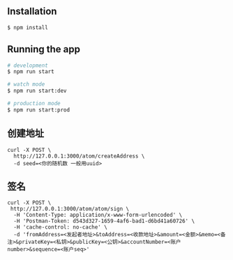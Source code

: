 [travis-image]: https://api.travis-ci.org/nestjs/nest.svg?branch=master
[travis-url]: https://travis-ci.org/nestjs/nest
[linux-image]: https://img.shields.io/travis/nestjs/nest/master.svg?label=linux
[linux-url]: https://travis-ci.org/nestjs/nest

## Installation

```bash
$ npm install
```

## Running the app

```bash
# development
$ npm run start

# watch mode
$ npm run start:dev

# production mode
$ npm run start:prod
```

## 创建地址
```
curl -X POST \
  http://127.0.0.1:3000/atom/createAddress \ 
  -d seed=<你的随机数 一般用uuid>
```

## 签名
```
curl -X POST \
 http://127.0.0.1:3000/atom/atom/sign \
  -H 'Content-Type: application/x-www-form-urlencoded' \
  -H 'Postman-Token: d543d327-1659-4af6-bad1-d6bd41a60726' \
  -H 'cache-control: no-cache' \
  -d 'fromAddress=<发起者地址>&toAddress=<收款地址>&amount=<金额>&memo=<备注>&privateKey=<私钥>&publicKey=<公钥>&accountNumber=<账户number>&sequence=<账户seq>'
```
